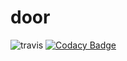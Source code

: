 # door
![travis](https://travis-ci.org/snehal128013/door.svg?branch=master)
[![Codacy Badge](https://api.codacy.com/project/badge/Grade/b3cdad0d74a44f06a048aa67e50b33a8)](https://www.codacy.com/app/snehal128013/door?utm_source=github.com&amp;utm_medium=referral&amp;utm_content=snehal128013/door&amp;utm_campaign=Badge_Grade)
